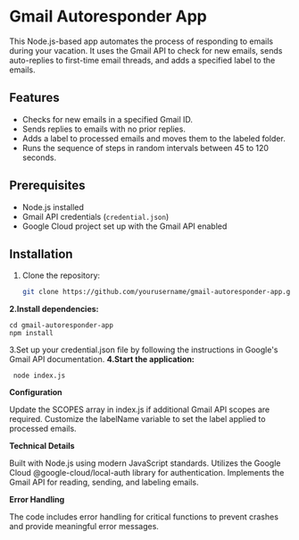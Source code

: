 # Gmail Autoresponder App

This Node.js-based app automates the process of responding to emails during your vacation. It uses the Gmail API to check for new emails, sends auto-replies to first-time email threads, and adds a specified label to the emails.

## Features

- Checks for new emails in a specified Gmail ID.
- Sends replies to emails with no prior replies.
- Adds a label to processed emails and moves them to the labeled folder.
- Runs the sequence of steps in random intervals between 45 to 120 seconds.

## Prerequisites

- Node.js installed
- Gmail API credentials (`credential.json`)
- Google Cloud project set up with the Gmail API enabled

## Installation

1. Clone the repository:

   ```bash
   git clone https://github.com/yourusername/gmail-autoresponder-app.git

**2.Install dependencies:**
   ``` 
   cd gmail-autoresponder-app
   npm install
```

3.Set up your credential.json file by following the instructions in Google's Gmail API documentation.
**4.Start the application:**
   ```
    node index.js
```

**Configuration**

Update the SCOPES array in index.js if additional Gmail API scopes are required.
Customize the labelName variable to set the label applied to processed emails.

**Technical Details**

Built with Node.js using modern JavaScript standards.
Utilizes the Google Cloud @google-cloud/local-auth library for authentication.
Implements the Gmail API for reading, sending, and labeling emails.

**Error Handling**

The code includes error handling for critical functions to prevent crashes and provide meaningful error messages.
